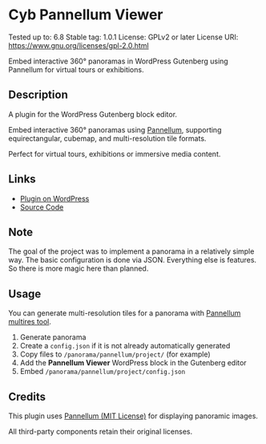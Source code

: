 # Cyb Pannellum Viewer
Tested up to: 6.8
Stable tag: 1.0.1
License: GPLv2 or later
License URI: https://www.gnu.org/licenses/gpl-2.0.html

Embed interactive 360° panoramas in WordPress Gutenberg using Pannellum for virtual tours or exhibitions.

## Description

A plugin for the WordPress Gutenberg block editor.

Embed interactive 360° panoramas using [Pannellum](https://pannellum.org/), supporting equirectangular, cubemap, and multi-resolution tile formats.

Perfect for virtual tours, exhibitions or immersive media content.

## Links

* [Plugin on WordPress](https://wordpress.org/plugins/cyb-pannellum-viewer)
* [Source Code](https://github.com/Cyb10101/wordpress_cyb-pannellum-viewer)

## Note

The goal of the project was to implement a panorama in a relatively simple way.
The basic configuration is done via JSON. Everything else is features.
So there is more magic here than planned.

## Usage

You can generate multi-resolution tiles for a panorama with [Pannellum multires tool](https://github.com/mpetroff/pannellum/tree/master/utils/multires).

1. Generate panorama
2. Create a `config.json` if it is not already automatically generated
3. Copy files to `/panorama/pannellum/project/` (for example)
4. Add the **Pannellum Viewer** WordPress block in the Gutenberg editor
5. Embed `/panorama/pannellum/project/config.json`

## Credits

This plugin uses [Pannellum (MIT License)](https://pannellum.org) for displaying panoramic images.

All third-party components retain their original licenses.
